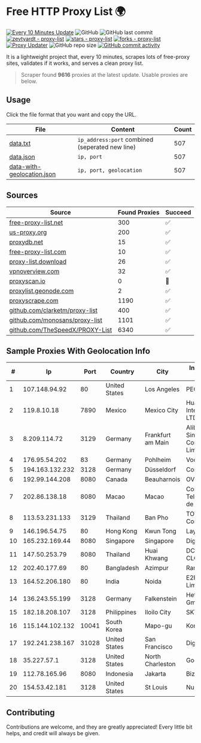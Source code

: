 
# Free HTTP Proxy List 🌍

[![Every 10 Minutes Update](https://github.com/mertguvencli/http-proxy-list/actions/workflows/main.yml/badge.svg?branch=main)](https://github.com/mertguvencli/http-proxy-list/actions/workflows/main.yml)
![GitHub](https://img.shields.io/github/license/mertguvencli/http-proxy-list)
![GitHub last commit](https://img.shields.io/github/last-commit/mertguvencli/http-proxy-list)
[![zevtyardt - proxy-list](https://img.shields.io/static/v1?label=zevtyardt&message=proxy-list&color=blue&logo=github)](https://github.com/zevtyardt/proxy-list "Go to GitHub repo")
[![stars - proxy-list](https://img.shields.io/github/stars/zevtyardt/proxy-list?style=social)](https://github.com/zevtyardt/proxy-list)
[![forks - proxy-list](https://img.shields.io/github/forks/zevtyardt/proxy-list?style=social)](https://github.com/zevtyardt/proxy-list)
[![Proxy Updater](https://github.com/zevtyardt/proxy-list/workflows/Proxy%20Updater/badge.svg)](https://github.com/zevtyardt/proxy-list/actions?query=workflow:"Proxy+Updater")
![GitHub repo size](https://img.shields.io/github/repo-size/zevtyardt/proxy-list)
[![GitHub commit activity](https://img.shields.io/github/commit-activity/m/zevtyardt/proxy-list?logo=commits)](https://github.com/zevtyardt/proxy-list/commits/main)

It is a lightweight project that, every 10 minutes, scrapes lots of free-proxy sites, validates if it works, and serves a clean proxy list.

> Scraper found **9616** proxies at the latest update. Usable proxies are below.

## Usage

Click the file format that you want and copy the URL.

|File|Content|Count|
|----|-------|-----|
|[data.txt](https://raw.githubusercontent.com/mertguvencli/http-proxy-list/main/proxy-list/data.txt)|`ip_address:port` combined (seperated new line)|507|
|[data.json](https://raw.githubusercontent.com/mertguvencli/http-proxy-list/main/proxy-list/data.json)|`ip, port`|507|
|[data-with-geolocation.json](https://raw.githubusercontent.com/mertguvencli/http-proxy-list/main/proxy-list/data-with-geolocation.json)|`ip, port, geolocation`|507|

## Sources

|Source|Found Proxies|Succeed|
|------|-------------|-------|
|[free-proxy-list.net](https://free-proxy-list.net)|300|✅|
|[us-proxy.org](https://www.us-proxy.org)|200|✅|
|[proxydb.net](http://proxydb.net)|15|✅|
|[free-proxy-list.com](https://free-proxy-list.com/?page=&port=&type%5B%5D=http&type%5B%5D=https&up_time=0&search=Search)|10|✅|
|[proxy-list.download](https://www.proxy-list.download/HTTP)|26|✅|
|[vpnoverview.com](https://vpnoverview.com/privacy/anonymous-browsing/free-proxy-servers)|32|✅|
|[proxyscan.io](https://www.proxyscan.io)|0|🚫|
|[proxylist.geonode.com](https://proxylist.geonode.com/api/proxy-list?limit=300&page=1&sort_by=lastChecked&sort_type=desc&protocols=http,https)|2|✅|
|[proxyscrape.com](https://api.proxyscrape.com/v2/?request=displayproxies&protocol=http&timeout=10000&country=all&ssl=all&anonymity=all)|1190|✅|
|[github.com/clarketm/proxy-list](https://raw.githubusercontent.com/clarketm/proxy-list/master/proxy-list-raw.txt)|400|✅|
|[github.com/monosans/proxy-list](https://raw.githubusercontent.com/monosans/proxy-list/main/proxies/http.txt)|1101|✅|
|[github.com/TheSpeedX/PROXY-List](https://raw.githubusercontent.com/TheSpeedX/PROXY-List/master/http.txt)|6340|✅|


## Sample Proxies With Geolocation Info

|#|Ip|Port|Country|City|Internet Service Provider|
|-|--|----|-------|----|-------------------------|
|1|107.148.94.92|80|United States|Los Angeles|PEG TECH INC|
|2|119.8.10.18|7890|Mexico|Mexico City|Huawei International Pte. LTD|
|3|8.209.114.72|3129|Germany|Frankfurt am Main|Alibaba.com Singapore E-Commerce Private Limited|
|4|176.95.54.202|83|Germany|Pohlheim|Vodafone GmbH|
|5|194.163.132.232|3128|Germany|Düsseldorf|Contabo GmbH|
|6|192.99.144.208|8080|Canada|Beauharnois|OVH SAS|
|7|202.86.138.18|8080|Macao|Macao|Companhia de Telecomunicacoes de Macau|
|8|113.53.231.133|3129|Thailand|Ban Pho|TOT Public Company Limited|
|9|146.196.54.75|80|Hong Kong|Kwun Tong|Layerstack Limited|
|10|165.232.169.44|8080|Singapore|Singapore|DigitalOcean, LLC|
|11|147.50.253.79|8080|Thailand|Huai Khwang|DC-CLOUDFOREST3|
|12|202.40.177.69|80|Bangladesh|Azimpur|Ranks ITT|
|13|164.52.206.180|80|India|Noida|E2E Networks Limited|
|14|136.243.55.199|3128|Germany|Falkenstein|Hetzner Online GmbH|
|15|182.18.208.107|3128|Philippines|Iloilo City|SKYBROADBAND|
|16|115.144.102.132|10041|South Korea|Mapo-gu|Korea Telecom|
|17|192.241.238.167|31028|United States|San Francisco|DigitalOcean, LLC|
|18|35.227.57.1|3128|United States|North Charleston|Google LLC|
|19|112.78.165.96|8080|Indonesia|Jakarta|Biznet Networks|
|20|154.53.42.181|3128|United States|St Louis|Nubes, LLC|



## Contributing

Contributions are welcome, and they are greatly appreciated! Every
little bit helps, and credit will always be given.

